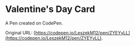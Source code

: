 # Valentine's Day Card 

A Pen created on CodePen.

Original URL: [https://codepen.io/LeszekM12/pen/ZYEYvLL](https://codepen.io/LeszekM12/pen/ZYEYvLL).

